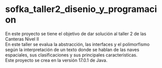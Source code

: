 # sofka_taller2_disenio_y_programacion
En este proyecto se tiene el objetivo de dar solución al taller 2 de las Canteras Nivel II  
En este taller se evalua la abstracción, las interfaces y el polimorfismo según la interpretación de un texto donde se hablan de las naves espaciales, sus
clasificaciones y sus principales caracteristicas.  
Este proyecto se crea en la versión 17.0.1 de Java.
